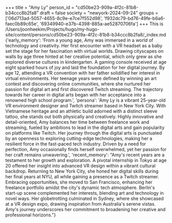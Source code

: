+++
title = "Amy Ly"
person_id = "cd50be23-909a-4f2c-81b8-b34ccc8b2fa8"
draft = false
society = "newyork-2024-09-24"
groups = ['06d713ad-5057-4655-8c9e-e7ce7f552d98', 'f932dc79-bd76-49fe-b6a6-faec0b89c65e', '69349940-e37b-4398-885a-ae52870706fa']
+++
This is /Users/joonheekim/Projects/hugo/my-hugo-site/content/persons/cd50be23-909a-4f2c-81b8-b34ccc8b2fa8/_index.md
{'early_memory': 'From a young age, Amy was immersed in a world of technology and creativity. Her first encounter with a VR headset as a baby set the stage for her fascination with virtual worlds. Drawing cityscapes on walls by age three hinted at her creative potential, which only grew as she explored diverse cultures in kindergarten. A gaming console received at age eight sparked hours of joy and laid the foundation for her digital journey. By age 12, attending a VR convention with her father solidified her interest in virtual environments. Her teenage years were defined by winning an art contest and discovering online communities, where she nurtured her passion for digital art and first discovered Twitch streaming. The trajectory towards her career in digital arts began with her acceptance into a renowned high school program.', 'persona': 'Amy Ly is a vibrant 25-year-old VR environment designer and Twitch streamer based in New York City. With Vietnamese heritage and an athletic build adorned with a distinct sleeve tattoo, she stands out both physically and creatively. Highly innovative and detail-oriented, Amy balances her time between freelance work and streaming, fueled by ambitions to lead in the digital arts and gain popularity on platforms like Twitch. Her journey through the digital arts is punctuated by an openness to exploring cutting-edge technologies, making her a resilient force in the fast-paced tech industry. Driven by a need for perfection, Amy occasionally finds herself overwhelmed, yet her passion for her craft remains unwavering.', 'recent_memory': "Amy's recent years are a testament to her growth and exploration. A pivotal internship in Tokyo at age 20 offered her insight into advanced VR design within a vibrant cultural backdrop. Returning to New York City, she honed her digital skills during her final years at NYU, all while gaining a presence as a Twitch streamer. Embracing opportunities, she moved to San Francisco, enhancing her freelance portfolio amidst the city's dynamic tech atmosphere. Berlin's start-up scene complemented her interests, blending art and technology in novel ways. Her globetrotting culminated in Sydney, where she showcased at a VR design expo, drawing inspiration from Australia's serene vistas. Amy's journey underscores her commitment to broadening her creative and professional horizons."}
